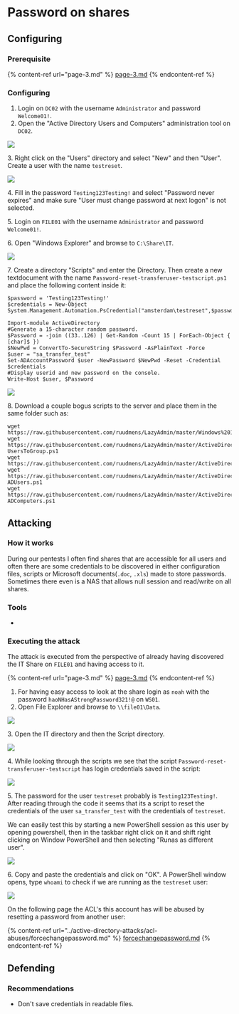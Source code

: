 # Password on shares

## Configuring

### Prerequisite&#x20;

{% content-ref url="page-3.md" %}
[page-3.md](page-3.md)
{% endcontent-ref %}

### Configuring

1. Login on `DC02` with the username `Administrator` and password `Welcome01!`.
2. Open the "Active Directory Users and Computers" administration tool on `DC02`.

![](<../../.gitbook/assets/image (50).png>)

3\. Right click on the "Users" directory and select "New" and then "User". Create a user with the name `testreset`.

![](<../../.gitbook/assets/image (29).png>)

4\. Fill in the password `Testing123Testing!` and select "Password never expires" and make sure "User must change password at next logon" is not selected.

5\. Login on `FILE01` with the username `Administrator` and password `Welcome01!`.

6\. Open "Windows Explorer" and browse to `C:\Share\IT`.

![](<../../.gitbook/assets/image (80).png>)

7\. Create a directory "Scripts" and enter the Directory. Then create a new textdocument with the name `Password-reset-transferuser-testscript.ps1` and place the following content inside it:

```
$password = 'Testing123Testing!'
$credentials = New-Object System.Management.Automation.PsCredential("amsterdam\testreset",$password)

Import-module ActiveDirectory
#Generate a 15-character random password.
$Password = -join ((33..126) | Get-Random -Count 15 | ForEach-Object { [char]$ })
$NewPwd = ConvertTo-SecureString $Password -AsPlainText -Force
$user = "sa_transfer_test"
Set-ADAccountPassword $user -NewPassword $NewPwd -Reset -Credential $credentials
#Display userid and new password on the console.
Write-Host $user, $Password
```

![](<../../.gitbook/assets/image (78) (1).png>)

8\. Download a couple bogus scripts to the server and place them in the same folder such as:

```
wget https://raw.githubusercontent.com/ruudmens/LazyAdmin/master/Windows%2010/CreateLocalAdminAcc.ps1
wget https://raw.githubusercontent.com/ruudmens/LazyAdmin/master/ActiveDirectory/Add-UsersToGroup.ps1
wget https://raw.githubusercontent.com/ruudmens/LazyAdmin/master/ActiveDirectory/CleanupDisabledUsers.ps1
wget https://raw.githubusercontent.com/ruudmens/LazyAdmin/master/ActiveDirectory/Get-ADUsers.ps1
wget https://raw.githubusercontent.com/ruudmens/LazyAdmin/master/ActiveDirectory/Get-ADComputers.ps1
```

## Attacking

### How it works

During our pentests I often find shares that are accessible for all users and often there are some credentials to be discovered in either configuration files, scripts or Microsoft documents(`.doc`, `.xls`) made to store passwords. Sometimes there even is a NAS that allows null session and read/write on all shares.

### Tools

*

### Executing the attack

The attack is executed from the perspective of already having discovered the IT Share on `FILE01` and having access to it.

{% content-ref url="page-3.md" %}
[page-3.md](page-3.md)
{% endcontent-ref %}

1. For having easy access to look at the share login as `noah` with the password `haoNHasAStrongPassword321!@` on `WS01`.
2. Open File Explorer and browse to `\\file01\Data`.

![](<../../.gitbook/assets/image (22).png>)

3\. Open the IT directory and then the Script directory.

![](<../../.gitbook/assets/image (56).png>)

4\. While looking through the scripts we see that the script `Password-reset-transferuser-testscript` has login credentials saved in the script:

![](<../../.gitbook/assets/image (18) (1) (1).png>)

5\. The password for the user `testreset` probably is `Testing123Testing!`. After reading through the code it seems that its a script to reset the credentials of the user `sa_transfer_test` with the credentials of `testreset`.

We can easily test this by starting a new PowerShell session as this user by opening powershell, then in the taskbar right click on it and shift right clicking on Window PowerShell and then selecting "Runas as different user".

![](<../../.gitbook/assets/image (27).png>)

6\. Copy and paste the credentials and click on "OK". A PowerShell window opens, type `whoami` to check if we are running as the `testreset` user:

![](<../../.gitbook/assets/image (19).png>)

On the following page the ACL's this account has will be abused by resetting a password from another user:

{% content-ref url="../active-directory-attacks/acl-abuses/forcechangepassword.md" %}
[forcechangepassword.md](../active-directory-attacks/acl-abuses/forcechangepassword.md)
{% endcontent-ref %}

## Defending

### Recommendations

* Don't save credentials in readable files.
